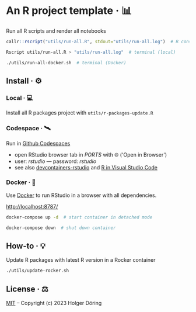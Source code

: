 # An R project template · 📊

Run all R scripts and render all notebooks

```R
callr::rscript("utils/run-all.R", stdout="utils/run-all.log")  # R console
```

```sh
Rscript utils/run-all.R > "utils/run-all.log"  # terminal (local)
```

```sh
./utils/run-all-docker.sh  # terminal (Docker)
```

## Install · ⚙️

### Local · 💻

Install all R packages project with `utils/r-packages-update.R`

### Codespace · 🛰️

Run in [Github Codespaces](https://docs.github.com/en/codespaces/getting-started/quickstart)

- open RStudio browser tab in _PORTS_ with 🌐 ('Open in Browser')
- user: _rstudio_ — password: _rstudio_
- see also [devcontainers-rstudio](https://github.com/revodavid/devcontainers-rstudio) and [R in Visual Studio Code](https://code.visualstudio.com/docs/languages/r)

### Docker · 🚢

Use [Docker](https://docs.docker.com/get-docker/) to run RStudio in a browser with all dependencies.

<http://localhost:8787/>

```sh
docker-compose up -d  # start container in detached mode

docker-compose down  # shut down container
```

## How-to · 💡

Update R packages with latest R version in a Rocker container

```sh
./utils/update-rocker.sh
```

## License · ⚖️

[MIT](https://choosealicense.com/licenses/mit/) – Copyright (c) 2023 Holger Döring
